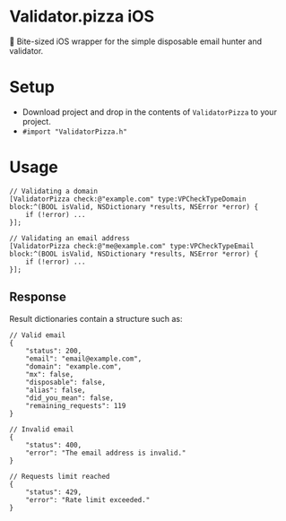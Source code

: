 # Validator.pizza iOS
🍕 Bite-sized iOS wrapper for the simple disposable email hunter and validator.

# Setup
* Download project and drop in the contents of `ValidatorPizza` to your project.
* `#import "ValidatorPizza.h"`

# Usage
```
// Validating a domain
[ValidatorPizza check:@"example.com" type:VPCheckTypeDomain block:^(BOOL isValid, NSDictionary *results, NSError *error) {
    if (!error) ...
}];

// Validating an email address
[ValidatorPizza check:@"me@example.com" type:VPCheckTypeEmail block:^(BOOL isValid, NSDictionary *results, NSError *error) {
    if (!error) ...
}];
```

## Response
Result dictionaries contain a structure such as:
```
// Valid email
{
    "status": 200,
    "email": "email@example.com",
    "domain": "example.com",
    "mx": false,
    "disposable": false,
    "alias": false,
    "did_you_mean": false,
    "remaining_requests": 119
}
```

```
// Invalid email
{
    "status": 400,
    "error": "The email address is invalid."
}
```

```
// Requests limit reached
{
    "status": 429,
    "error": "Rate limit exceeded."
}
```
